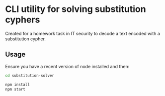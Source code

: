 # CLI utility for solving substitution cyphers

Created for a homework task in IT security to decode a text encoded with a substitution cypher.

## Usage

Ensure you have a recent version of node installed and then:

```bash
cd substitution-solver

npm install
npm start
```